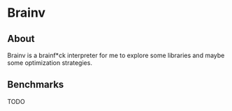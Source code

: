 # Brainv

## About

Brainv is a brainf*ck interpreter for me to explore some libraries and maybe some optimization strategies.

## Benchmarks

TODO